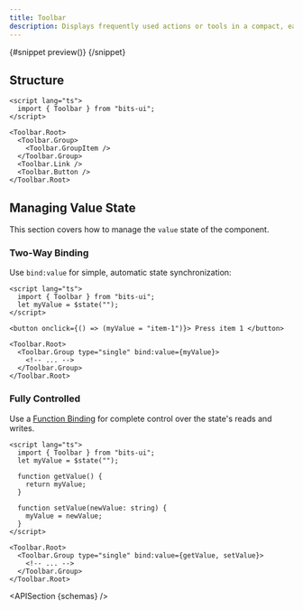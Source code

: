 ```yaml
---
title: Toolbar
description: Displays frequently used actions or tools in a compact, easily accessible bar.
---
```


<script>
	import { APISection, ComponentPreview, ToolbarDemo } from '$lib/components/index.js'
	let { schemas } = $props()
</script>

<ComponentPreview name="toolbar-demo" componentName="Toolbar" variant="preview">

{#snippet preview()}
<ToolbarDemo slot="preview" />
{/snippet}

</ComponentPreview>

## Structure

```svelte
<script lang="ts">
  import { Toolbar } from "bits-ui";
</script>

<Toolbar.Root>
  <Toolbar.Group>
    <Toolbar.GroupItem />
  </Toolbar.Group>
  <Toolbar.Link />
  <Toolbar.Button />
</Toolbar.Root>
```

## Managing Value State

This section covers how to manage the `value` state of the component.

### Two-Way Binding

Use `bind:value` for simple, automatic state synchronization:

```svelte
<script lang="ts">
  import { Toolbar } from "bits-ui";
  let myValue = $state("");
</script>

<button onclick={() => (myValue = "item-1")}> Press item 1 </button>

<Toolbar.Root>
  <Toolbar.Group type="single" bind:value={myValue}>
    <!-- ... -->
  </Toolbar.Group>
</Toolbar.Root>
```

### Fully Controlled

Use a [Function Binding](https://svelte.dev/docs/svelte/bind#Function-bindings) for complete control over the state's reads and writes.

```svelte
<script lang="ts">
  import { Toolbar } from "bits-ui";
  let myValue = $state("");

  function getValue() {
    return myValue;
  }

  function setValue(newValue: string) {
    myValue = newValue;
  }
</script>

<Toolbar.Root>
  <Toolbar.Group type="single" bind:value={getValue, setValue}>
    <!-- ... -->
  </Toolbar.Group>
</Toolbar.Root>
```

<APISection {schemas} />
